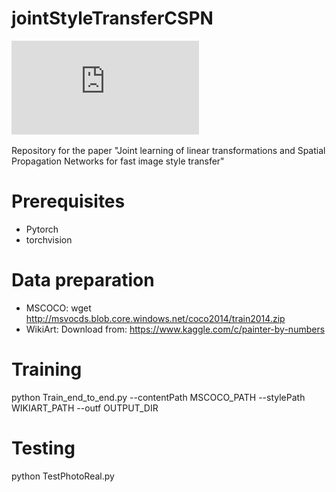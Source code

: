 # jointStyleTransferCSPN
![image](https://github.com/taeerw/jointStyleTransferCSPN/blob/main/images/teaser.pdf)

Repository for the paper "Joint learning of linear transformations and Spatial Propagation Networks for fast image style transfer"

# Prerequisites
- Pytorch
- torchvision


# Data preparation
- MSCOCO:
  wget http://msvocds.blob.core.windows.net/coco2014/train2014.zip
- WikiArt:
  Download from: https://www.kaggle.com/c/painter-by-numbers
  
  
 # Training
 python Train_end_to_end.py --contentPath MSCOCO_PATH --stylePath WIKIART_PATH --outf OUTPUT_DIR
 
 # Testing
 python TestPhotoReal.py
  
